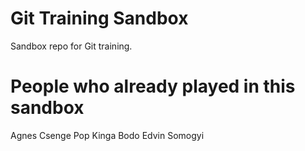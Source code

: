 # Git Training Sandbox
Sandbox repo for Git training.

# People who already played in this sandbox

Agnes Csenge Pop
Kinga Bodo
Edvin Somogyi
